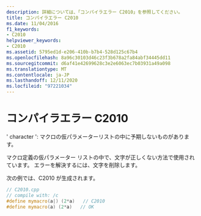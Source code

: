 ```yaml
---
description: 詳細については、「コンパイラエラー C2010」を参照してください。
title: コンパイラエラー C2010
ms.date: 11/04/2016
f1_keywords:
- C2010
helpviewer_keywords:
- C2010
ms.assetid: 5795ed1d-e206-410b-b7b4-528d125c67b4
ms.openlocfilehash: 8a96c30103d46c23f3b678a2fa84abf34445dd11
ms.sourcegitcommit: d6af41e42699628c3e2e6063ec7b03931a49a098
ms.translationtype: MT
ms.contentlocale: ja-JP
ms.lasthandoff: 12/11/2020
ms.locfileid: "97221034"
---
```

# <a name="compiler-error-c2010"></a>コンパイラエラー C2010

' character ': マクロの仮パラメーターリストの中に予期しないものがあります。

マクロ定義の仮パラメーター リストの中で、文字が正しくない方法で使用されています。 エラーを解決するには、文字を削除します。

次の例では、C2010 が生成されます。

```cpp
// C2010.cpp
// compile with: /c
#define mymacro(a|) (2*a)   // C2010
#define mymacro(a) (2*a)   // OK
```
